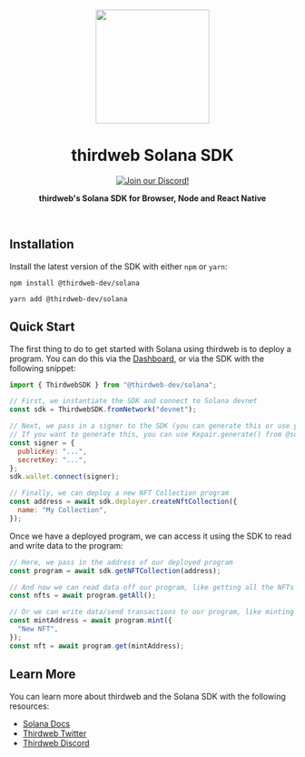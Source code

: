 <p align="center">
<br />
<a href="https://thirdweb.com"><img src="https://github.com/thirdweb-dev/js/blob/main/packages/sdk/logo.svg?raw=true" width="200" alt=""/></a>
<br />
</p>
<h1 align="center">thirdweb Solana SDK</h1>
<p align="center">
<a href="https://discord.gg/thirdweb"><img alt="Join our Discord!" src="https://img.shields.io/discord/834227967404146718.svg?color=7289da&label=discord&logo=discord&style=flat"/></a>

</p>
<p align="center"><strong>thirdweb's Solana SDK for Browser, Node and React Native</strong></p>
<br />

## Installation

Install the latest version of the SDK with either `npm` or `yarn`:

```shell
npm install @thirdweb-dev/solana
```

```shell
yarn add @thirdweb-dev/solana
```

## Quick Start

The first thing to do to get started with Solana using thirdweb is to deploy a program. You can do this via the [Dashboard](https://thirdweb.com/dashboard), or via the SDK with the following snippet:

```jsx
import { ThirdwebSDK } from "@thirdweb-dev/solana";

// First, we instantiate the SDK and connect to Solana devnet
const sdk = ThirdwebSDK.fromNetwork("devnet");

// Next, we pass in a signer to the SDK (you can generate this or use your own)
// If you want to generate this, you can use Kepair.generate() from @solana/web3.js
const signer = {
  publicKey: "...",
  secretKey: "...",
};
sdk.wallet.connect(signer);

// Finally, we can deploy a new NFT Collection program
const address = await sdk.deployer.createNftCollection({
  name: "My Collection",
});
```

Once we have a deployed program, we can access it using the SDK to read and write data to the program:

```jsx
// Here, we pass in the address of our deployed program
const program = await sdk.getNFTCollection(address);

// And now we can read data off our program, like getting all the NFTs from our collection
const nfts = await program.getAll();

// Or we can write data/send transactions to our program, like minting a new NFT
const mintAddress = await program.mint({
  "New NFT",
});
const nft = await program.get(mintAddress);
```

## Learn More

You can learn more about thirdweb and the Solana SDK with the following resources:

- [Solana Docs](https://portal.thirdweb.com/solana)
- [Thirdweb Twitter](https://twitter.com/thirdweb_)
- [Thirdweb Discord](https://discord.com/invite/thirdweb)
